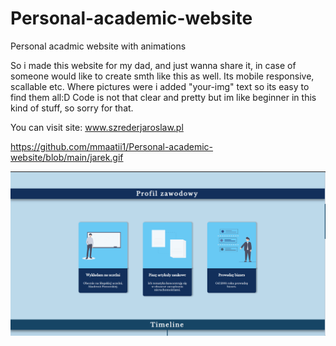 # Personal-academic-website
Personal acadmic website with animations

So i made this website for my dad, and just wanna share it, in case of someone would like to create smth like this as well.
Its mobile responsive, scallable etc. Where pictures were i added "your-img" text so its easy to find them all:D
Code is not that clear and pretty but im like beginner in this kind of stuff, so sorry for that.

You can visit site: www.szrederjaroslaw.pl

https://github.com/mmaatii1/Personal-academic-website/blob/main/jarek.gif

![short preview of site](https://github.com/mmaatii1/Personal-academic-website/blob/main/jarek.gif)
